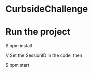 # CurbsideChallenge

# Run the project
$ npm install

// Set the SessionID in the code, then 

$ npm start

